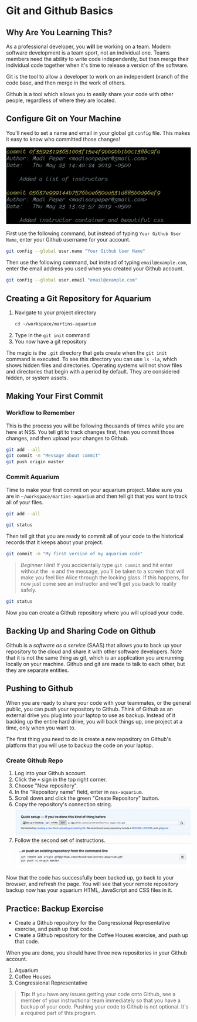 # Git and Github Basics

## Why Are You Learning This?

As a professional developer, you **will** be working on a team. Modern software development is a team sport, not an individual one. Teams members need the ability to write code independently, but then merge their individual code together when it's time to release a version of the software.

Git is the tool to allow a developer to work on an independent branch of the code base, and then merge in the work of others.

Github is a tool which allows you to easily share your code with other people, regardless of where they are located.

## Configure Git on Your Machine

You'll need to set a name and email in your global git `config` file. This makes it easy to know who committed those changes!

![username and email](./images/git-username-email.png)

First use the following command, but instead of typing `Your Github User Name`, enter your Github username for your account.

```sh
git config --global user.name "Your Github User Name"
```

Then use the following command, but instead of typing `email@example.com`, enter the email address you used when you created your Github account.

```sh
git config --global user.email "email@example.com"
```


## Creating a Git Repository for Aquarium

1. Navigate to your project directory
    ```sh
    cd ~/workspace/martins-aquarium
    ```
1. Type in the `git init` command
1. You now have a git repository

The magic is the `.git` directory that gets create when the `git init` command is executed. To see this directory you can use `ls -la`, which shows hidden files and directories. Operating systems will not show files and directories that begin with a period by default. They are considered hidden, or system assets.


## Making Your First Commit

### Workflow to Remember

This is the process you will be following thousands of times while you are here at NSS. You tell git to track changes first, then you commit those changes, and then upload your changes to Github.

```sh
git add --all
git commit -m "Message about commit"
git push origin master
```

### Commit Aquarium

Time to make your first commit on your aquarium project. Make sure you are in `~/workspace/martins-aquarium` and then tell git that you want to track all of your files.

```sh
git add --all
```

```sh
git status
```

Then tell git that you are ready to commit all of your code to the historical records that it keeps about your project.

```sh
git commit -m "My first version of my aquarium code"
```

 > _Beginner Hint!_ If you accidentally type `git commit` and hit enter without the `-m` and the message, you'll be taken to a screen that will make you feel like Alice through the looking glass. If this happens, for now just come see an instructor and we'll get you back to reality safely.


```sh
git status
```

Now you can create a Github repository where you will upload your code.

## Backing Up and Sharing Code on Github

Github is a _software as a service_ (SAAS) that allows you to back up your repository to the cloud and share it with other software developers. Note that it is not the same thing as git, which is an application you are running locally on your machine. Github and git are made to talk to each other, but they are separate entities.

## Pushing to Github

When you are ready to share your code with your teammates, or the general public, you can push your repository to Github. Think of Github as an external drive you plug into your laptop to use as backup. Instead of it backing up the entire hard drive, you will back things up, one project at a time, only when you want to.

The first thing you need to do is create a new repository on Github's platform that you will use to backup the code on your laptop.

### Create Github Repo

1. Log into your Github account.
1. Click the `+` sign in the top right corner.
1. Choose "New repository".
1. In the "Repository name" field, enter in `nss-aquarium`.
1. Scroll down and click the green "Create Repository" button.
1. Copy the repository's connection string.
    ![](./images/copy-github-connection-string.gif)
1. Follow the second set of instructions.
    ![](./images/add-origin.png)

Now that the code has successfully been backed up, go back to your browser, and refresh the page. You will see that your remote repository backup now has your aquarium HTML, JavaScript and CSS files in it.


## Practice: Backup Exercise

* Create a Github repository for the Congressional Representative exercise, and push up that code.
* Create a Github repository for the Coffee Houses exercise, and push up that code.

When you are done, you should have three new repositories in your Github account.

1. Aquarium
1. Coffee Houses
1. Congressional Representative

> **Tip:** If you have any issues getting your code onto Github, see a member of your instructional team immediately so that you have a backup of your code. Pushing your code to Github is not optional. It's a required part of this program.
